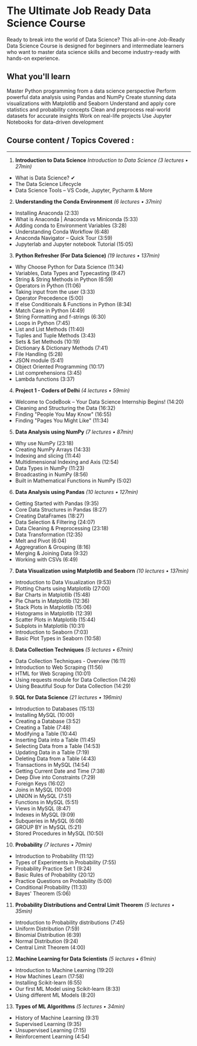 # The Ultimate Job Ready Data Science Course
Ready to break into the world of Data Science? This all-in-one Job-Ready Data Science Course is designed for beginners and intermediate learners who want to master data science skills and become industry-ready with hands-on experience.

## What you'll learn
Master Python programming from a data science perspective
Perform powerful data analysis using Pandas and NumPy
Create stunning data visualizations with Matplotlib and Seaborn
Understand and apply core statistics and probability concepts
Clean and preprocess real-world datasets for accurate insights
Work on real-life projects
Use Jupyter Notebooks for data-driven development

## Course content / Topics Covered :

---

1. **Introduction to Data Science**
   *Introduction to Data Science (3 lectures • 27min)*

* What is Data Science? ✔
* The Data Science Lifecycle
* Data Science Tools – VS Code, Jupyter, Pycharm & More

2. **Understanding the Conda Environment** *(6 lectures • 37min)*

* Installing Anaconda (2:33)
* What is Anaconda | Anaconda vs Miniconda (5:33)
* Adding conda to Environment Variables (3:28)
* Understanding Conda Workflow (6:48)
* Anaconda Navigator – Quick Tour (3:59)
* Jupyterlab and Jupyter notebook Tutorial (15:05)

3. **Python Refresher (For Data Science)** *(19 lectures • 137min)*

* Why Choose Python for Data Science (11:34)
* Variables, Data Types and Typecasting (9:47)
* String & String Methods in Python (6:59)
* Operators in Python (11:06)
* Taking input from the user (3:33)
* Operator Precedence (5:00)
* If else Conditionals & Functions in Python (8:34)
* Match Case in Python (4:49)
* String Formatting and f-strings (6:30)
* Loops in Python (7:45)
* List and List Methods (11:40)
* Tuples and Tuple Methods (3:43)
* Sets & Set Methods (10:19)
* Dictionary & Dictionary Methods (7:41)
* File Handling (5:28)
* JSON module (5:41)
* Object Oriented Programming (10:17)
* List comprehensions (3:45)
* Lambda functions (3:37)

4. **Project 1 - Coders of Delhi** *(4 lectures • 59min)*

* Welcome to CodeBook – Your Data Science Internship Begins! (14:20)
* Cleaning and Structuring the Data (16:32)
* Finding "People You May Know" (16:55)
* Finding "Pages You Might Like" (11:34)

5. **Data Analysis using NumPy** *(7 lectures • 87min)*

* Why use NumPy (23:18)
* Creating NumPy Arrays (14:33)
* Indexing and slicing (11:44)
* Multidimensional Indexing and Axis (12:54)
* Data Types in NumPy (11:23)
* Broadcasting in NumPy (8:56)
* Built in Mathematical Functions in NumPy (5:02)

6. **Data Analysis using Pandas** *(10 lectures • 127min)*

* Getting Started with Pandas (9:35)
* Core Data Structures in Pandas (8:27)
* Creating DataFrames (18:27)
* Data Selection & Filtering (24:07)
* Data Cleaning & Preprocessing (23:18)
* Data Transformation (12:35)
* Melt and Pivot (6:04)
* Aggregration & Grouping (8:16)
* Merging & Joining Data (9:32)
* Working with CSVs (6:49)

7. **Data Visualization using Matplotlib and Seaborn** *(10 lectures • 137min)*

* Introduction to Data Visualization (9:53)
* Plotting Charts using Matplotlib (27:00)
* Bar Charts in Matplotlib (15:48)
* Pie Charts in Matplotlib (12:36)
* Stack Plots in Matplotlib (15:06)
* Histograms in Matplotlib (12:39)
* Scatter Plots in Matplotlib (15:44)
* Subplots in Matplotlib (10:31)
* Introduction to Seaborn (7:03)
* Basic Plot Types in Seaborn (10:58)

8. **Data Collection Techniques** *(5 lectures • 67min)*

* Data Collection Techniques - Overview (16:11)
* Introduction to Web Scraping (11:56)
* HTML for Web Scraping (10:01)
* Using requests module for Data Collection (14:26)
* Using Beautiful Soup for Data Collection (14:29)

9. **SQL for Data Science** *(21 lectures • 196min)*

* Introduction to Databases (15:13)
* Installing MySQL (10:00)
* Creating a Database (3:52)
* Creating a Table (7:48)
* Modifying a Table (10:44)
* Inserting Data into a Table (11:45)
* Selecting Data from a Table (14:53)
* Updating Data in a Table (7:19)
* Deleting Data from a Table (4:43)
* Transactions in MySQL (14:54)
* Getting Current Date and Time (7:38)
* Deep Dive into Constraints (7:29)
* Foreign Keys (16:02)
* Joins in MySQL (10:00)
* UNION in MySQL (7:51)
* Functions in MySQL (5:51)
* Views in MySQL (8:47)
* Indexes in MySQL (9:09)
* Subqueries in MySQL (6:08)
* GROUP BY in MySQL (5:21)
* Stored Procedures in MySQL (10:50)

10. **Probability** *(7 lectures • 70min)*

* Introduction to Probability (11:12)
* Types of Experiments in Probability (7:55)
* Probability Practice Set 1 (9:24)
* Basic Rules of Probability (20:12)
* Practice Questions on Probability (5:00)
* Conditional Probability (11:33)
* Bayes' Theorem (5:06)

11. **Probability Distributions and Central Limit Theorem** *(5 lectures • 35min)*

* Introduction to Probability distributions (7:45)
* Uniform Distribution (7:59)
* Binomial Distribution (6:39)
* Normal Distribution (9:24)
* Central Limit Theorem (4:00)

12. **Machine Learning for Data Scientists** *(5 lectures • 61min)*

* Introduction to Machine Learning (19:20)
* How Machines Learn (17:58)
* Installing Scikit-learn (6:55)
* Our first ML Model using Scikit-learn (8:33)
* Using different ML Models (8:20)

13. **Types of ML Algorithms** *(5 lectures • 34min)*

* History of Machine Learning (9:31)
* Supervised Learning (9:35)
* Unsupervised Learning (7:15)
* Reinforcement Learning (4:54)

